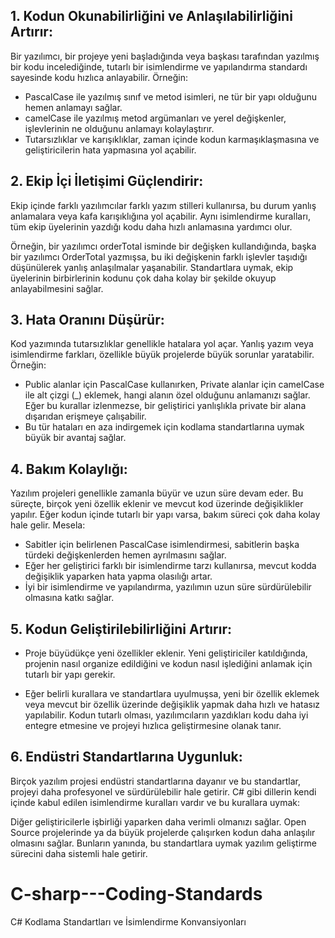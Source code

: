## 1. Kodun Okunabilirliğini ve Anlaşılabilirliğini Artırır:
Bir yazılımcı, bir projeye yeni başladığında veya başkası tarafından yazılmış bir kodu incelediğinde, tutarlı bir isimlendirme ve yapılandırma standardı sayesinde kodu hızlıca anlayabilir. Örneğin:

- PascalCase ile yazılmış sınıf ve metod isimleri, ne tür bir yapı olduğunu hemen anlamayı sağlar.
- camelCase ile yazılmış metod argümanları ve yerel değişkenler, işlevlerinin ne olduğunu anlamayı kolaylaştırır.
- Tutarsızlıklar ve karışıklıklar, zaman içinde kodun karmaşıklaşmasına ve geliştiricilerin hata yapmasına yol açabilir.

## 2. Ekip İçi İletişimi Güçlendirir:
Ekip içinde farklı yazılımcılar farklı yazım stilleri kullanırsa, bu durum yanlış anlamalara veya kafa karışıklığına yol açabilir. Aynı isimlendirme kuralları, tüm ekip üyelerinin yazdığı kodu daha hızlı anlamasına yardımcı olur.

Örneğin, bir yazılımcı orderTotal isminde bir değişken kullandığında, başka bir yazılımcı OrderTotal yazmışsa, bu iki değişkenin farklı işlevler taşıdığı düşünülerek yanlış anlaşılmalar yaşanabilir.
Standartlara uymak, ekip üyelerinin birbirlerinin kodunu çok daha kolay bir şekilde okuyup anlayabilmesini sağlar.

## 3. Hata Oranını Düşürür:
Kod yazımında tutarsızlıklar genellikle hatalara yol açar. Yanlış yazım veya isimlendirme farkları, özellikle büyük projelerde büyük sorunlar yaratabilir. Örneğin:

- Public alanlar için PascalCase kullanırken, Private alanlar için camelCase ile alt çizgi (_) eklemek, hangi alanın özel olduğunu anlamanızı sağlar. Eğer bu kurallar izlenmezse, bir geliştirici yanlışlıkla private bir alana dışarıdan erişmeye çalışabilir.
- Bu tür hataları en aza indirgemek için kodlama standartlarına uymak büyük bir avantaj sağlar.

## 4. Bakım Kolaylığı:
Yazılım projeleri genellikle zamanla büyür ve uzun süre devam eder. Bu süreçte, birçok yeni özellik eklenir ve mevcut kod üzerinde değişiklikler yapılır. Eğer kodun içinde tutarlı bir yapı varsa, bakım süreci çok daha kolay hale gelir. Mesela:

- Sabitler için belirlenen PascalCase isimlendirmesi, sabitlerin başka türdeki değişkenlerden hemen ayrılmasını sağlar.
- Eğer her geliştirici farklı bir isimlendirme tarzı kullanırsa, mevcut kodda değişiklik yaparken hata yapma olasılığı artar.
- İyi bir isimlendirme ve yapılandırma, yazılımın uzun süre sürdürülebilir olmasına katkı sağlar.

## 5. Kodun Geliştirilebilirliğini Artırır:
- Proje büyüdükçe yeni özellikler eklenir. Yeni geliştiriciler katıldığında, projenin nasıl organize edildiğini ve kodun nasıl işlediğini anlamak için tutarlı bir yapı gerekir.

- Eğer belirli kurallara ve standartlara uyulmuşsa, yeni bir özellik eklemek veya mevcut bir özellik üzerinde değişiklik yapmak daha hızlı ve hatasız yapılabilir.
Kodun tutarlı olması, yazılımcıların yazdıkları kodu daha iyi entegre etmesine ve projeyi hızlıca geliştirmesine olanak tanır.

## 6. Endüstri Standartlarına Uygunluk:
Birçok yazılım projesi endüstri standartlarına dayanır ve bu standartlar, projeyi daha profesyonel ve sürdürülebilir hale getirir. C# gibi dillerin kendi içinde kabul edilen isimlendirme kuralları vardır ve bu kurallara uymak:

Diğer geliştiricilerle işbirliği yaparken daha verimli olmanızı sağlar.
Open Source projelerinde ya da büyük projelerde çalışırken kodun daha anlaşılır olmasını sağlar.
Bunların yanında, bu standartlara uymak yazılım geliştirme sürecini daha sistemli hale getirir.


# C-sharp---Coding-Standards
C# Kodlama Standartları ve İsimlendirme Konvansiyonları
